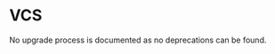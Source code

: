 <!-- NOTE: THIS FILE IS AUTOGENERATED. DO NOT EDIT BY HAND. -->
<!-- see templates/registry/markdown/attribute_namespace.md.j2 -->

# VCS

No upgrade process is documented as no deprecations can be found.

